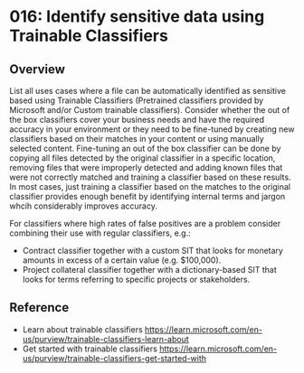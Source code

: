 # 016: Identify sensitive data using Trainable Classifiers

## Overview

List all uses cases where a file can be automatically identified as sensitive based using Trainable Classifiers (Pretrained classifiers provided by Microsoft and/or Custom trainable classifiers).
Consider whether the out of the box classifiers cover your business needs and have the required accuracy in your environment or they need to be fine-tuned by creating new classifiers based on their matches in your content or using manually selected content. 
Fine-tuning an out of the box classifier can be done by copying all files detected by the original classifier in a specific location, removing files that were improperly detected and adding known files that were not correctly matched and training a classifier based on these results. In most cases, just training a classifier based on the matches to the original classifier provides enough benefit by identifying internal terms and jargon whcih considerably improves accuracy.

For classifiers where high rates of false positives are a problem consider combining their use with regular classifiers, e.g.:
* Contract classifier together with a custom SIT that looks for monetary amounts in excess of a certain value (e.g. $100,000).
* Project collateral classifier together with a dictionary-based SIT that looks for terms referring to specific projects or stakeholders. 

## Reference

* Learn about trainable classifiers https://learn.microsoft.com/en-us/purview/trainable-classifiers-learn-about
* Get started with trainable classifiers https://learn.microsoft.com/en-us/purview/trainable-classifiers-get-started-with

